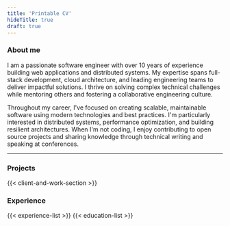 ```yaml
---
title: 'Printable CV'
hideTitle: true
draft: true
---
```


<!-- ℹ This page is a demo of the printer-friendly output of the theme. You can find the source code in the demo repo (https://raw.githubusercontent.com/zetxek/adritian-demo/refs/heads/main/content/cv.md). Try printing it directly from your browser!  -->

### About me

I am a passionate software engineer with over 10 years of experience building web applications and distributed systems. My expertise spans full-stack development, cloud architecture, and leading engineering teams to deliver impactful solutions. I thrive on solving complex technical challenges while mentoring others and fostering a collaborative engineering culture.

Throughout my career, I've focused on creating scalable, maintainable software using modern technologies and best practices. I'm particularly interested in distributed systems, performance optimization, and building resilient architectures. When I'm not coding, I enjoy contributing to open source projects and sharing knowledge through technical writing and speaking at conferences.

---

### Projects
{{< client-and-work-section
     >}} 

### Experience
{{< experience-list >}}
{{< education-list  >}}

